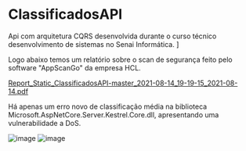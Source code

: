 # ClassificadosAPI
Api com arquitetura CQRS desenvolvida durante o curso técnico desenvolvimento de sistemas no Senai Informática. ]

Logo abaixo temos um relatório sobre o scan de segurança feito pelo software "AppScanGo" da empresa HCL.

[Report_Static_ClassificadosAPI-master_2021-08-14_19-19-15_2021-08-14.pdf](https://github.com/Makoto-dev1/ClassificadosAPI/files/7038922/Report_Static_ClassificadosAPI-master_2021-08-14_19-19-15_2021-08-14.pdf)

Há apenas um erro novo de classificação média na biblioteca Microsoft.AspNetCore.Server.Kestrel.Core.dll, apresentando uma vulnerabilidade a DoS.

![image](https://user-images.githubusercontent.com/61596227/130612889-fe7f6b35-5fc6-4478-9200-4ed00f620a53.png)
![image](https://user-images.githubusercontent.com/61596227/130612922-ba297c40-a85b-4b8f-8221-a95b4fcc78a3.png)
